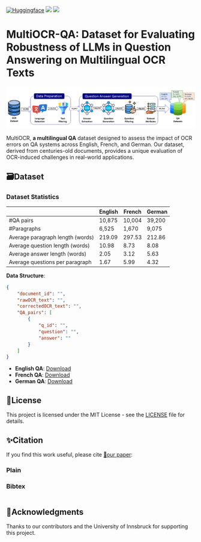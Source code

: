 
<span align="center">
    <a href=""><img alt="Huggingface" src="https://img.shields.io/static/v1?label=Datasets&message=MultiOCR-QA&logo=data"/></a>
</span>
<a href=""><img src="https://img.shields.io/static/v1?label=Paper&message=ArXiv&color=green&logo=arXiv"></a>
<a href=""><img src="https://img.shields.io/static/v1?label=License&message=MIT&color=red"></a>

# MultiOCR-QA: Dataset for Evaluating Robustness of LLMs in Question Answering on Multilingual OCR Texts

<img src="Images/MultiOCR-QA_pipeline.png">

MultiOCR, **a multilingual QA** dataset designed to assess the impact of OCR errors on QA systems across English, French, and German. Our dataset, derived from centuries-old documents, provides a unique evaluation of OCR-induced challenges in real-world applications.


## 🗃️Dataset

### Dataset Statistics
|                                   | English | French   | German |
| --------------------------------  | --------| ---------| ------ |
|            #QA pairs              | 10,875  | 10,004   | 39,200 | 
|           #Paragraphs             | 6,525   | 1,670    | 9,075  |
| Average paragraph length (words)  | 219.09  | 297.53   | 212.86 | 
| Average question length (words)   | 10.98   | 8.73     | 8.08   |
| Average answer length (words)     | 2.05    | 3.12     | 5.63   |
| Average questions per paragraph   | 1.67    | 5.99     | 4.32   |



**Data Structure**: 
```json
{
    "document_id": "",
    "rawOCR_text": "",
    "correctedOCR_text": "",
    "QA_pairs": [
        {
            "q_id": "",
            "question": "",
            "answer": ""
        }
    ]
}
```

- **English QA**: [Download](https://huggingface.co/datasets/Bhawna/MultiOCR-QA/resolve/main/English.json?download=true)
- **French QA**: [Download](https://huggingface.co/datasets/Bhawna/MultiOCR-QA/resolve/main/French.json?download=true)
- **German QA**: [Download](https://huggingface.co/datasets/Bhawna/MultiOCR-QA/resolve/main/German.json?download=true)


## 🪪License
This project is licensed under the MIT License - see the [LICENSE](LICENSE) file for details.

## ✨Citation
If you find this work useful, please cite [📜our paper]():
### Plain

### Bibtex
```bibtex

```

## 🙏Acknowledgments
Thanks to our contributors and the University of Innsbruck for supporting this project.

